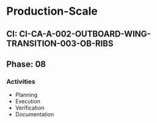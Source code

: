 # Production-Scale

## CI: CI-CA-A-002-OUTBOARD-WING-TRANSITION-003-OB-RIBS
## Phase: 08

### Activities
- Planning
- Execution
- Verification
- Documentation
